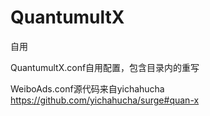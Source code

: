# QuantumultX

自用

QuantumultX.conf自用配置，包含目录内的重写

WeiboAds.conf源代码来自yichahucha https://github.com/yichahucha/surge#quan-x
